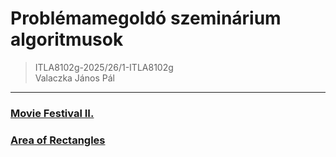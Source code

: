 # Problémamegoldó szeminárium algoritmusok

> ITLA8102g-2025/26/1-ITLA8102g<br>
> Valaczka János Pál

***

### [Movie Festival II.](https://cses.fi/problemset/task/1632)
### [Area of Rectangles](rectangle.md)
